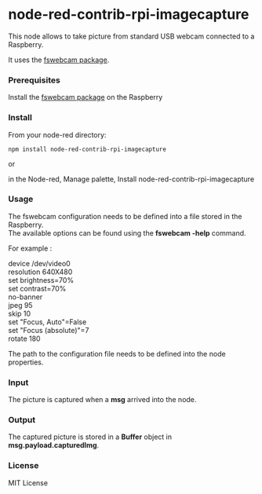 # node-red-contrib-rpi-imagecapture

This node allows to take picture from standard USB webcam connected to a Raspberry.

It uses the [fswebcam package](https://www.sanslogic.co.uk/fswebcam/).

### Prerequisites

Install the [fswebcam package](https://www.raspberrypi.org/documentation/usage/webcams/) on the Raspberry

### Install

From your node-red directory:

    npm install node-red-contrib-rpi-imagecapture
    
or
    
in the Node-red, Manage palette, Install node-red-contrib-rpi-imagecapture



### Usage

The fswebcam configuration needs to be defined into a file stored in the Raspberry.<br>
The available options can be found using the **fswebcam -help** command.

For example :

device /dev/video0<br>
resolution 640X480<br>
set brightness=70%<br>
set contrast=70%<br>
no-banner<br>
jpeg 95<br>
skip 10<br>
set "Focus, Auto"=False<br>
set "Focus (absolute)"=7<br>
rotate 180<br>

The path to the configuration file needs to be defined into the node properties.

### Input

The picture is captured when a **msg** arrived into the node.

### Output

The captured picture is stored in a **Buffer** object in **msg.payload.capturedImg**.

### License 

MIT License